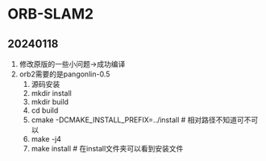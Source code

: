 # ORB-SLAM2
## 20240118
1. 修改原版的一些小问题->成功编译
2. orb2需要的是pangonlin-0.5
   1. 源码安装
   2. mkdir install
   3. mkdir build
   4. cd build
   5. cmake -DCMAKE_INSTALL_PREFIX=../install # 相对路径不知道可不可以
   6. make -j4
   7. make install # 在install文件夹可以看到安装文件


